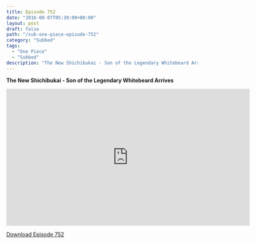 ```yaml
---
title: Episode 752
date: "2016-08-07T05:30:00+00:00"
layout: post
draft: false
path: "/sub-one-piece-episode-752"
category: "Subbed"
tags:
  - "One Piece"
  - "Subbed"
description: "The New Shichibukai - Son of the Legendary Whitebeard Arrives"
---
```


**The New Shichibukai - Son of the Legendary Whitebeard Arrives**

<iframe width="640" height="360" src="https://www.rapidvideo.com/e/G6FRPGQC8Q" frameborder="0" marginwidth=0 marginheight=0 scrolling=no allowfullscreen></iframe>

<a href="http://ouo.io/qs/eCodkFEQ?s=https://rapidvid.to/d/https://www.rapidvideo.com/e/G6FRPGQC8Q">Download Episode 752</a>
